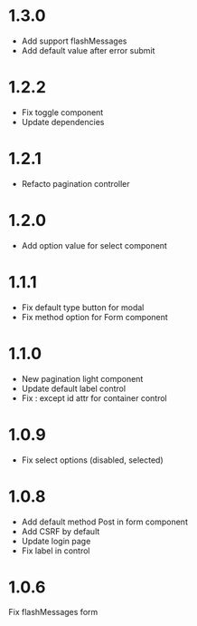 # 1.3.0

- Add support flashMessages
- Add default value after error submit

# 1.2.2

- Fix toggle component
- Update dependencies

# 1.2.1

- Refacto pagination controller

# 1.2.0

- Add option value for select component

# 1.1.1

- Fix default type button for modal
- Fix method option for Form component

# 1.1.0

- New pagination light component
- Update default label control
- Fix : except id attr for container control

# 1.0.9

- Fix select options (disabled, selected)

# 1.0.8

- Add default method Post in form component
- Add CSRF by default
- Update login page
- Fix label in control

# 1.0.6

Fix flashMessages form
